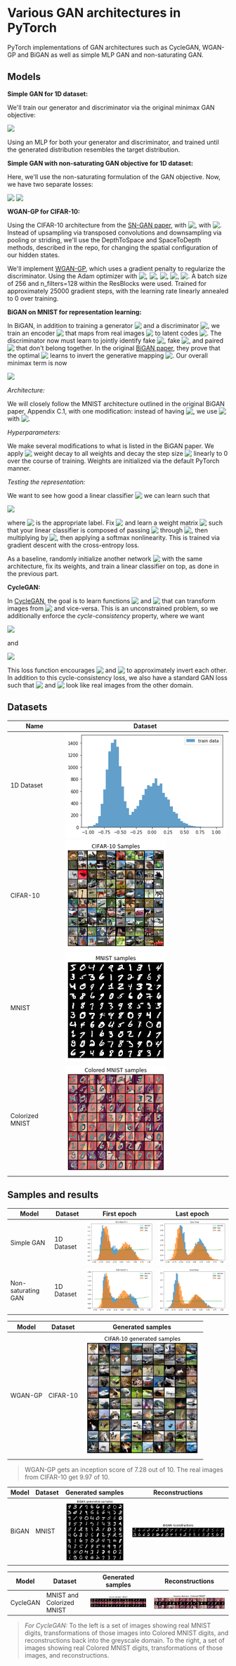 # Various GAN architectures in PyTorch
PyTorch implementations of GAN architectures such as CycleGAN, WGAN-GP and BiGAN as well as simple MLP GAN and non-saturating GAN.

## Models

**Simple GAN for 1D dataset:**

We'll train our generator and discriminator via the original minimax GAN objective:

<img src="https://render.githubusercontent.com/render/math?math=min_{G} max_{D}\mathbb{E}_{x \sim p_{data}} [\log D(x)] %2B \mathbb{E}_{z \sim p(z)}[\log (1-D(G(z)))]" style="display:inline; margin-bottom:-2px;">

Using an MLP for both your generator and discriminator, and trained until the generated distribution resembles the target distribution.

**Simple GAN with non-saturating GAN objective for 1D dataset:**

Here, we'll use the non-saturating formulation of the GAN objective. Now, we have two separate losses:

<img src="https://render.githubusercontent.com/render/math?math=L^{(D)} = \mathbb{E}_{x\sim p_{data}} [\log D(x)] %2B \mathbb{E}_{z \sim p(z)}[\log (1-D(G(z)))]" style="display:inline; margin-bottom:-2px;">

<img src="https://render.githubusercontent.com/render/math?math=L^{(G)} = - \mathbb{E}_{z \sim p(z)} \log(D(G(z))" style="display:inline; margin-bottom:-2px;">

**WGAN-GP for CIFAR-10:**

Using the CIFAR-10 architecture from the [SN-GAN paper](https://arxiv.org/pdf/1802.05957.pdf), with <img src="https://render.githubusercontent.com/render/math?math=z \in \mathbb R ^{128}" style="display:inline; margin-bottom:-2px;">, with <img src="https://render.githubusercontent.com/render/math?math=z \sim \mathcal N (0, I_{128})" style="display:inline; margin-bottom:-2px;">. Instead of upsampling via transposed convolutions and downsampling via pooling or striding, we'll use the DepthToSpace and SpaceToDepth methods, described in the repo, for changing the spatial configuration of our hidden states.

We'll implement [WGAN-GP](https://arxiv.org/abs/1704.00028), which uses a gradient penalty to regularize the discriminator. Using the Adam optimizer with <img src="https://render.githubusercontent.com/render/math?math=\alpha = 2e-4" style="display:inline; margin-bottom:-2px;">, <img src="https://render.githubusercontent.com/render/math?math=\beta_1 = 0" style="display:inline; margin-bottom:-2px;">, <img src="https://render.githubusercontent.com/render/math?math=\beta_2 = 0.9" style="display:inline; margin-bottom:-2px;">, <img src="https://render.githubusercontent.com/render/math?math=\lambda = 10" style="display:inline; margin-bottom:-2px;">, <img src="https://render.githubusercontent.com/render/math?math=n_{critic} = 5" style="display:inline; margin-bottom:-2px;">. A batch size of 256 and n_filters=128 within the ResBlocks were used. Trained for approximately 25000 gradient steps, with the learning rate linearly annealed to 0 over training.

**BiGAN on MNIST for representation learning:**

In BiGAN, in addition to training a generator <img src="https://render.githubusercontent.com/render/math?math=G" style="display:inline; margin-bottom:-2px;"> and a discriminator <img src="https://render.githubusercontent.com/render/math?math=D" style="display:inline; margin-bottom:-2px;">, we train an encoder <img src="https://render.githubusercontent.com/render/math?math=E" style="display:inline; margin-bottom:-2px;"> that maps from real images <img src="https://render.githubusercontent.com/render/math?math=x" style="display:inline; margin-bottom:-2px;"> to latent codes <img src="https://render.githubusercontent.com/render/math?math=z" style="display:inline; margin-bottom:-2px;">. The discriminator now must learn to jointly identify fake <img src="https://render.githubusercontent.com/render/math?math=z" style="display:inline; margin-bottom:-2px;">, fake <img src="https://render.githubusercontent.com/render/math?math=x" style="display:inline; margin-bottom:-2px;">, and paired <img src="https://render.githubusercontent.com/render/math?math=(x, z)" style="display:inline; margin-bottom:-2px;"> that don't belong together. In the original [BiGAN paper](https://arxiv.org/pdf/1605.09782.pdf), they prove that the optimal <img src="https://render.githubusercontent.com/render/math?math=E" style="display:inline; margin-bottom:-2px;"> learns to invert the generative mapping <img src="https://render.githubusercontent.com/render/math?math=G: z \rightarrow x" style="display:inline; margin-bottom:-2px;">. Our overall minimax term is now

<img src="https://render.githubusercontent.com/render/math?math=V(D, E, G) = \mathbb{E}_{x \sim p_x}[\mathbb{E}_{z \sim p_E(\cdot | x)}[\log D(x, z)]] %2B \mathbb{E}_{z \sim p_z}[\mathbb{E}_{x \sim p_G(\cdot | z)}[\log (1 - D(x, z))]]" style="display:inline; margin-bottom:-2px;">

*Architecture:*

We will closely follow the MNIST architecture outlined in the original BiGAN paper, Appendix C.1, with one modification: instead of having <img src="https://render.githubusercontent.com/render/math?math=z \sim \text{Uniform}[-1, 1]" style="display:inline; margin-bottom:-2px;">, we use <img src="https://render.githubusercontent.com/render/math?math=z \sim \mathcal N (0, 1)" style="display:inline; margin-bottom:-2px;"> with <img src="https://render.githubusercontent.com/render/math?math=z \in \mathbb R ^{50}" style="display:inline; margin-bottom:-2px;">. 

*Hyperparameters:*

We make several modifications to what is listed in the BiGAN paper. We apply <img src="https://render.githubusercontent.com/render/math?math=l_2" style="display:inline; margin-bottom:-2px;"> weight decay to all weights and decay the step size <img src="https://render.githubusercontent.com/render/math?math=\alpha" style="display:inline; margin-bottom:-2px;"> linearly to 0 over the course of training. Weights are initialized via the default PyTorch manner.


*Testing the representation:*

We want to see how good a linear classifier <img src="https://render.githubusercontent.com/render/math?math=L" style="display:inline; margin-bottom:-2px;"> we can learn such that 

<img src="https://render.githubusercontent.com/render/math?math=y \approx L(E(x))" style="display:inline; margin-bottom:-2px;">

where <img src="https://render.githubusercontent.com/render/math?math=y" style="display:inline; margin-bottom:-2px;"> is the appropriate label. Fix <img src="https://render.githubusercontent.com/render/math?math=E" style="display:inline; margin-bottom:-2px;"> and learn a weight matrix <img src="https://render.githubusercontent.com/render/math?math=W" style="display:inline; margin-bottom:-2px;"> such that your linear classifier is composed of passing <img src="https://render.githubusercontent.com/render/math?math=x" style="display:inline; margin-bottom:-2px;"> through <img src="https://render.githubusercontent.com/render/math?math=E" style="display:inline; margin-bottom:-2px;">, then multiplying by <img src="https://render.githubusercontent.com/render/math?math=W" style="display:inline; margin-bottom:-2px;">, then applying a softmax nonlinearity. This is trained via gradient descent with the cross-entropy loss.

As a baseline, randomly initialize another network <img src="https://render.githubusercontent.com/render/math?math=E_{random}" style="display:inline; margin-bottom:-2px;"> with the same architecture, fix its weights, and train a linear classifier on top, as done in the previous part.


**CycleGAN:**

In [CycleGAN](https://arxiv.org/pdf/1703.10593.pdf), the goal is to learn functions <img src="https://render.githubusercontent.com/render/math?math=F" style="display:inline; margin-bottom:-2px;"> and <img src="https://render.githubusercontent.com/render/math?math=G" style="display:inline; margin-bottom:-2px;"> that can transform images from <img src="https://render.githubusercontent.com/render/math?math=X \rightarrow Y" style="display:inline; margin-bottom:-2px;"> and vice-versa. This is an unconstrained problem, so we additionally enforce the *cycle-consistency* property, where we want 

<img src="https://render.githubusercontent.com/render/math?math=x \approx G(F(x))" style="display:inline; margin-bottom:-2px;">

and  

<img src="https://render.githubusercontent.com/render/math?math=y \approx F(G(x))" style="display:inline; margin-bottom:-2px;">

This loss function encourages <img src="https://render.githubusercontent.com/render/math?math=F" style="display:inline; margin-bottom:-2px;"> and <img src="https://render.githubusercontent.com/render/math?math=G" style="display:inline; margin-bottom:-2px;"> to approximately invert each other. In addition to this cycle-consistency loss, we also have a standard GAN loss such that <img src="https://render.githubusercontent.com/render/math?math=F(x)" style="display:inline; margin-bottom:-2px;"> and <img src="https://render.githubusercontent.com/render/math?math=G(y)" style="display:inline; margin-bottom:-2px;"> look like real images from the other domain. 


## Datasets

| Name | Dataset |
|------|---------|
| 1D Dataset     |  ![](images/datasets/1d_dataset.png)       |
| CIFAR-10     |  ![](images/datasets/cifar.png)       |
| MNIST     |  ![](images/datasets/mnist.png)       |
| Colorized MNIST     |  ![](images/datasets/colorized_mnist.png)       |


## Samples and results

| Model | Dataset | First epoch |  Last epoch |
|------|---------|---------|---------|
| Simple GAN         | 1D Dataset  |  ![](images/samples/1d_gan_first_epoch.png)| ![](images/samples/1d_gan_last_epoch.png)|
| Non-saturating GAN | 1D Dataset  |  ![](images/samples/1d_gan2_first_epoch.png)| ![](images/samples/1d_gan2_last_epoch.png)|

| Model | Dataset | Generated samples |
|------|---------|---------|
| WGAN-GP  | CIFAR-10 |  ![](images/samples/wgan_gp_cifar.png)|

> WGAN-GP gets an inception score of 7.28 out of 10. The real images from CIFAR-10 get 9.97 of 10.

| Model | Dataset | Generated samples | Reconstructions |
|------|---------|---------|---------|
| BiGAN  | MNIST |  ![](images/samples/bigan_samples.png)|  ![](images/samples/bigan_reconstructions.png)|


| Model | Dataset | Generated samples | Reconstructions |
|------|---------|---------|---------|
| CycleGAN  | MNIST and Colorized MNIST |  ![](images/samples/mnist_cyclegan.png)|  ![](images/samples/colorized_mnist_cyclegan.png)|


> *For CycleGAN:* To the left is a set of images showing real MNIST digits, transformations of those images into Colored MNIST digits, and reconstructions back into the greyscale domain. To the right, a set of images showing real Colored MNIST digits, transformations of those images, and reconstructions.

